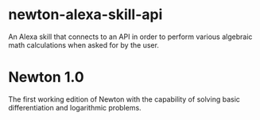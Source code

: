 # newton-alexa-skill-api
An Alexa skill that connects to an API in order to perform various algebraic math calculations when asked for by the user.

# Newton 1.0
The first working edition of Newton with the capability of solving basic differentiation and logarithmic problems. 
